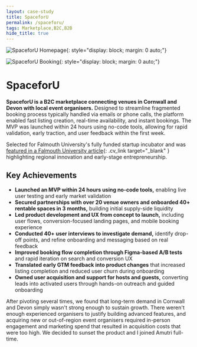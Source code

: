```yaml
---
layout: case-study
title: SpaceforU
permalink: /spaceforu/
tags: Marketplace,B2C,B2B
hide_title: true
---
```


![SpaceforU Homepage]({{site.baseurl}}/images/SpaceforU_Homepage_Device.jpg){: style="display: block; margin: 0 auto;"}

![SpaceforU Booking]({{site.baseurl}}/images/SpaceforU_Booking.png){: style="display: block; margin: 0 auto;"}

# SpaceforU

**SpaceforU is a B2C marketplace connecting venues in Cornwall and Devon with local event organisers.** Designed to streamline fragmented booking process typically handled via emails or phone calls, the platform enabled fast listing creation, real-time availability, and instant bookings. The MVP was launched within 24 hours using no-code tools, allowing for rapid validation, early traction, and user feedback within the first week.

Selected for Falmouth University's fully funded startup incubator and was [featured in a Falmouth University article](https://www.falmouth.ac.uk/launchpad/news/entrepreneur-stories-spaceforu){: .cv_link target="_blank" } highlighting regional innovation and early-stage entrepreneurship.

## Key Achievements

- **Launched an MVP within 24 hours using no-code tools,** enabling live user testing and early market validation
- **Secured partnerships with over 20 venue owners and onboarded 40+ rentable spaces in 3 months,** building initial supply-side liquidity
- **Led product development and UX from concept to launch,** including user flows, conversion-focused landing pages, and mobile booking experience
- **Conducted 40+ user interviews to investigate demand,** identify drop-off points, and refine onboarding and messaging based on real feedback
- **Improved booking flow completion through Figma-based A/B tests** and rapid iteration on search and conversion UX
- **Translated early GTM feedback into product changes** that increased listing completion and reduced user churn during onboarding
- **Owned user acquisition and support for hosts and guests,** converting leads into activated users through hands-on outreach and guided onboarding

After pivoting several times, we found that long-term demand in Cornwall and Devon simply wasn't strong enough to sustain growth. There weren't enough experienced organisers to justify building advanced features, and acquiring new or out-of-region event organisers required in-person engagement and marketing spend that resulted in acquisition costs that were too high. We decided to sunset the product and I joined Amutri full-time.
